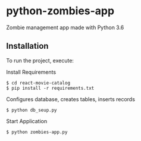 # python-zombies-app
Zombie management app made with Python 3.6

## Installation

To run the project, execute:

Install Requirements
```
$ cd react-movie-catalog
$ pip install -r requirements.txt
```

Configures database, creates tables, inserts records
```
$ python db_seup.py
```

Start Application
```
$ python zombies-app.py
```
